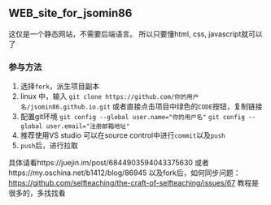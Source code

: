 ## WEB_site_for_jsomin86
这仅是一个静态网站，不需要后端语言。
所以只要懂html, css, javascript就可以了
### 参与方法

1. 选择`fork`，派生项目副本
1. linux 中，输入
`git clone https://github.com/你的用户名/jsomin86.github.io.git`
或者直接点击项目中绿色的`CODE`按钮，复制链接
1. 配置git环境
`git config --global user.name="你的用户名"`
`git config --global user.email="注册邮箱地址"`
1. 推荐使用VS studio
可以在source control中进行`commit`以及`push`
1. `push`后，进行拉取

具体请看https://juejin.im/post/6844903594043375630
或者https://my.oschina.net/b1412/blog/86945
以及fork后，如何同步问题：
https://github.com/selfteaching/the-craft-of-selfteaching/issues/67
教程是很多的，多找找看
